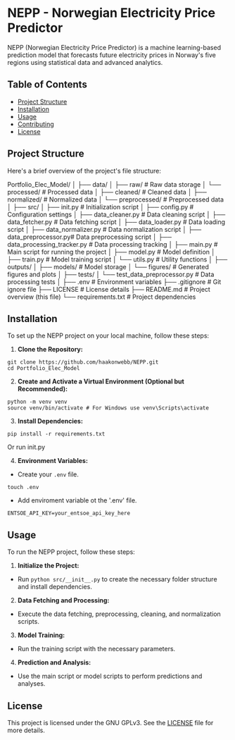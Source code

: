 # NEPP - Norwegian Electricity Price Predictor

NEPP (Norwegian Electricity Price Predictor) is a machine learning-based prediction model that forecasts future electricity prices in Norway's five regions using statistical data and advanced analytics.

## Table of Contents
- [Project Structure](#project-structure)
- [Installation](#installation)
- [Usage](#usage)
- [Contributing](#contributing)
- [License](#license)

## Project Structure

Here's a brief overview of the project's file structure:

Portfolio_Elec_Model/
│
├── data/
│ ├── raw/ # Raw data storage
│ └── processed/ # Processed data
│ ├── cleaned/ # Cleaned data
│ ├── normalized/ # Normalized data
│ └── preprocessed/ # Preprocessed data
│
├── src/
│ ├── init.py # Initialization script
│ ├── config.py # Configuration settings
│ ├── data_cleaner.py # Data cleaning script
│ ├── data_fetcher.py # Data fetching script
│ ├── data_loader.py # Data loading script
│ ├── data_normalizer.py # Data normalization script
│ ├── data_preprocessor.py# Data preprocessing script
│ ├── data_processing_tracker.py # Data processing tracking
│ ├── main.py # Main script for running the project
│ ├── model.py # Model definition
│ ├── train.py # Model training script
│ └── utils.py # Utility functions
│
├── outputs/
│ ├── models/ # Model storage
│ └── figures/ # Generated figures and plots
│
├── tests/
│ └── test_data_preprocessor.py # Data processing tests
│
├── .env # Environment variables
├── .gitignore # Git ignore file
├── LICENSE # License details
├── README.md # Project overview (this file)
└── requirements.txt # Project dependencies

## Installation

To set up the NEPP project on your local machine, follow these steps:

1. **Clone the Repository:**
```
git clone https://github.com/haakonwebb/NEPP.git
cd Portfolio_Elec_Model
```

2. **Create and Activate a Virtual Environment (Optional but Recommended):**
```
python -m venv venv
source venv/bin/activate # For Windows use venv\Scripts\activate
```


3. **Install Dependencies:**
```
pip install -r requirements.txt
```
Or run init.py


4. **Environment Variables:**
- Create your `.env` file.
```
touch .env
```
- Add enviroment variable ot the '.env' file.
```
ENTSOE_API_KEY=your_entsoe_api_key_here
```

## Usage

To run the NEPP project, follow these steps:

1. **Initialize the Project:**
- Run `python src/__init__.py` to create the necessary folder structure and install dependencies.

2. **Data Fetching and Processing:**
- Execute the data fetching, preprocessing, cleaning, and normalization scripts.

3. **Model Training:**
- Run the training script with the necessary parameters.

4. **Prediction and Analysis:**
- Use the main script or model scripts to perform predictions and analyses.

## License

This project is licensed under the GNU GPLv3. See the [LICENSE](LICENSE) file for more details.
